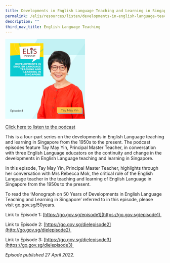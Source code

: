 ```yaml
---
title: Developments in English Language Teaching and Learning in Singapore (Episode 4)
permalink: /elis/resources/listen/developments-in-english-language-teaching-and-learning-in-singapore-episode-4/
description: ""
third_nav_title: English Language Teaching
---
```

<img src="/images/32.png" 
     style="width:50%">
		 
<a href="https://open.spotify.com/episode/5Dkee3hbxxYZqoh3qG6nTY">Click here to listen to the podcast</a>

This is a four-part series on the developments in English Language teaching and learning in Singapore from the 1950s to the present. The podcast episodes feature Tay May Yin, Principal Master Teacher, in conversation with three English Language educators on the continuity and change in the developments in English Language teaching and learning in Singapore.    
  
In this episode, Tay May Yin, Principal Master Teacher, highlights through her conversation with Mrs Rebecca Mok, the critical role of the English Language teacher in the teaching and learning of English Language in Singapore from the 1950s to the present.    

To read the ‘Monograph on 50 Years of Developments in English Language Teaching and Learning in Singapore’ referred to in this episode, please visit [go.gov.sg/50years](http://go.gov.sg/50years). 

Link to Episode 1: [https://go.gov.sg/episode1](https://go.gov.sg/episode1) 

Link to Episode 2: [https://go.gov.sg/dielepisode2](http://go.gov.sg/dielepisode2) 

Link to Episode 3: [https://go.gov.sg/dielepisode3](https://go.gov.sg/dielepisode3) 

<em>Episode published 27 April 2022.</em>